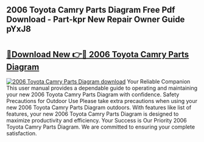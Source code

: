 ## 2006 Toyota Camry Parts Diagram Free Pdf Download - Part-kpr New Repair Owner Guide pYxJ8

# <h2><a href="http://dfq3in2.blite.top/?on=2006+Toyota+Camry+Parts+Diagram">🔗Download New 👉🔴 2006 Toyota Camry Parts Diagram</a></h2>

[![2006 Toyota Camry Parts Diagram download](https://i.imgur.com/lujVjoI.png)](http://dfq3in2.blite.top/?on=2006+Toyota+Camry+Parts+Diagram)
Your Reliable Companion This user manual provides a dependable guide to operating and maintaining your new 2006 Toyota Camry Parts Diagram with confidence. Safety Precautions for Outdoor Use Please take extra precautions when using your new 2006 Toyota Camry Parts Diagram outdoors. With features like list of features, your new 2006 Toyota Camry Parts Diagram is designed to maximize productivity and efficiency. Your Success is Our Priority 2006 Toyota Camry Parts Diagram. We are committed to ensuring your complete satisfaction.
